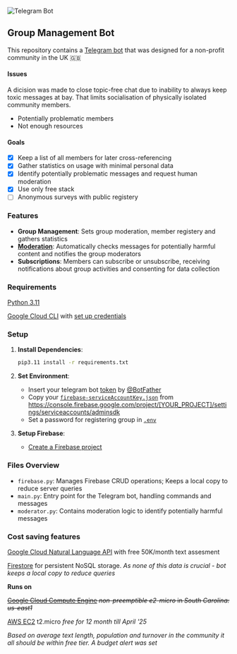 ![Telegram Bot](https://img.shields.io/badge/Telegram-2CA5E0?style=for-the-badge&logo=telegram&logoColor=white)

## Group Management Bot

This repository contains a [Telegram bot](https://core.telegram.org/bots) that was designed for a non-profit community in the UK 🇬🇧

#### Issues
A dicision was made to close topic-free chat due to inability to always keep toxic messages at bay. That limits socialisation of physically isolated community members.
- Potentially problematic members
- Not enough resources
  
#### Goals
- [x] Keep a list of all members for later cross-referencing
- [x] Gather statistics on usage with minimal personal data
- [x] Identify potentially problematic messages and request human moderation
- [x] Use only free stack
- [ ] Anonymous surveys with public registery

### Features

- **Group Management**: Sets group moderation, member registery and gathers statistics
- [**Moderation**](https://cloud.google.com/natural-language/docs/moderating-text): Automatically checks messages for potentially harmful content and notifies the group moderators
- **Subscriptions**: Members can subscribe or unsubscribe, receiving notifications about group activities and consenting for data collection

### Requirements
[Python 3.11](https://www.python.org/ftp/python/3.11.9/Python-3.11.9.tar.xz)

[Google Cloud CLI](https://cloud.google.com/sdk/docs/install) with [set up credentials](https://cloud.google.com/docs/authentication/provide-credentials-adc#on-prem)

### Setup

1. **Install Dependencies**:
   ```bash
   pip3.11 install -r requirements.txt
   ```
1. **Set Environment**:
   - Insert your telegram bot [token](https://core.telegram.org/bots/tutorial#obtain-your-bot-token) by [@BotFather](https://telegram.me/BotFather)
   - Copy your [`firebase-serviceAccountKey.json`](firebase-serviceAccountKey.json.example) from https://console.firebase.google.com/project/[YOUR_PROJECT]/settings/serviceaccounts/adminsdk
   - Set a password for registering group in [`.env`](.env.example)

3. **Setup Firebase**: 
   - [Create a Firebase project](https://console.firebase.google.com)
  
### Files Overview

- `firebase.py`: Manages Firebase CRUD operations; Keeps a local copy to reduce server queries
- `main.py`: Entry point for the Telegram bot, handling commands and messages
- `moderator.py`: Contains moderation logic to identify potentially harmful messages

    
### Cost saving features
[Google Cloud Natural Language API](https://cloud.google.com/natural-language/pricing) with free 50K/month text assesment

[Firestore](https://cloud.google.com/firestore/pricing) for persistent NoSQL storage. _As none of this data is crucial - bot keeps a local copy to reduce queries_

**Runs on**

~~[Google Cloud Compute Engine](https://cloud.google.com/free/docs/free-cloud-features#compute) *non-preemptible e2-micro* in *South Carolina: us-east1*~~ 

[AWS EC2](https://aws.amazon.com/ec2/) t2.micro _free for 12 month till April '25_

*Based on average text length, population and turnover in the community it all should be within free tier. A budget alert was set*

